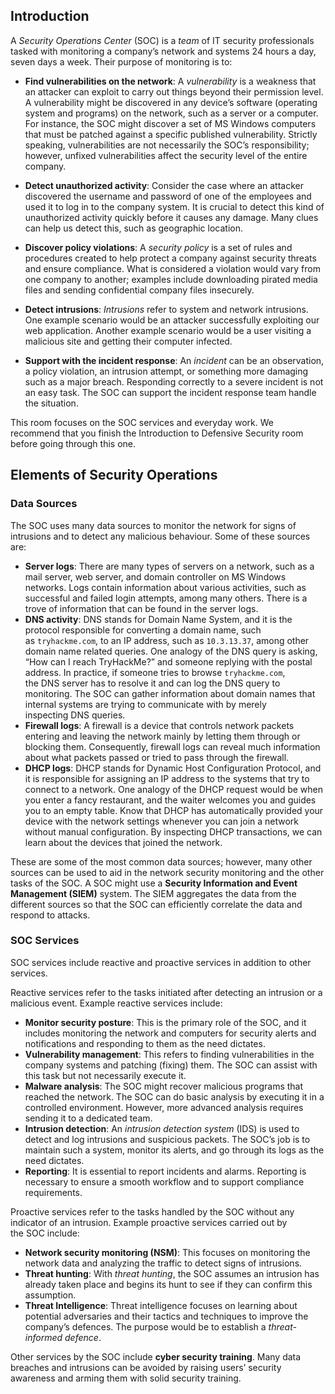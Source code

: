 
## Introduction

A _Security Operations Center_ (SOC) is a _team_ of IT security professionals tasked with monitoring a company’s network and systems 24 hours a day, seven days a week. Their purpose of monitoring is to:

- **Find vulnerabilities on the network**: A _vulnerability_ is a weakness that an attacker can exploit to carry out things beyond their permission level. A vulnerability might be discovered in any device’s software (operating system and programs) on the network, such as a server or a computer. For instance, the SOC might discover a set of MS Windows computers that must be patched against a specific published vulnerability. Strictly speaking, vulnerabilities are not necessarily the SOC’s responsibility; however, unfixed vulnerabilities affect the security level of the entire company.
  
- **Detect unauthorized activity**: Consider the case where an attacker discovered the username and password of one of the employees and used it to log in to the company system. It is crucial to detect this kind of unauthorized activity quickly before it causes any damage. Many clues can help us detect this, such as geographic location.
  
- **Discover policy violations**: A _security policy_ is a set of rules and procedures created to help protect a company against security threats and ensure compliance. What is considered a violation would vary from one company to another; examples include downloading pirated media files and sending confidential company files insecurely.
  
- **Detect intrusions**: _Intrusions_ refer to system and network intrusions. One example scenario would be an attacker successfully exploiting our web application. Another example scenario would be a user visiting a malicious site and getting their computer infected.
  
- **Support with the incident response**: An _incident_ can be an observation, a policy violation, an intrusion attempt, or something more damaging such as a major breach. Responding correctly to a severe incident is not an easy task. The SOC can support the incident response team handle the situation.

This room focuses on the SOC services and everyday work. We recommend that you finish the Introduction to Defensive Security room before going through this one.

## Elements of Security Operations

### Data Sources

The SOC uses many data sources to monitor the network for signs of intrusions and to detect any malicious behaviour. Some of these sources are:

- **Server logs**: There are many types of servers on a network, such as a mail server, web server, and domain controller on MS Windows networks. Logs contain information about various activities, such as successful and failed login attempts, among many others. There is a trove of information that can be found in the server logs.
- **DNS activity**: DNS stands for Domain Name System, and it is the protocol responsible for converting a domain name, such as `tryhackme.com`, to an IP address, such as `10.3.13.37`, among other domain name related queries. One analogy of the DNS query is asking, “How can I reach TryHackMe?” and someone replying with the postal address. In practice, if someone tries to browse `tryhackme.com`, the DNS server has to resolve it and can log the DNS query to monitoring. The SOC can gather information about domain names that internal systems are trying to communicate with by merely inspecting DNS queries.
- **Firewall logs**: A firewall is a device that controls network packets entering and leaving the network mainly by letting them through or blocking them. Consequently, firewall logs can reveal much information about what packets passed or tried to pass through the firewall.
- **DHCP logs**: DHCP stands for Dynamic Host Configuration Protocol, and it is responsible for assigning an IP address to the systems that try to connect to a network. One analogy of the DHCP request would be when you enter a fancy restaurant, and the waiter welcomes you and guides you to an empty table. Know that DHCP has automatically provided your device with the network settings whenever you can join a network without manual configuration. By inspecting DHCP transactions, we can learn about the devices that joined the network.  
    

These are some of the most common data sources; however, many other sources can be used to aid in the network security monitoring and the other tasks of the SOC. A SOC might use a **Security Information and Event Management (SIEM)** system. The SIEM aggregates the data from the different sources so that the SOC can efficiently correlate the data and respond to attacks.


### SOC Services

SOC services include reactive and proactive services in addition to other services.

Reactive services refer to the tasks initiated after detecting an intrusion or a malicious event. Example reactive services include:

- **Monitor security posture**: This is the primary role of the SOC, and it includes monitoring the network and computers for security alerts and notifications and responding to them as the need dictates.
- **Vulnerability management**: This refers to finding vulnerabilities in the company systems and patching (fixing) them. The SOC can assist with this task but not necessarily execute it.
- **Malware analysis**: The SOC might recover malicious programs that reached the network. The SOC can do basic analysis by executing it in a controlled environment. However, more advanced analysis requires sending it to a dedicated team.
- **Intrusion detection**: An _intrusion detection system_ (IDS) is used to detect and log intrusions and suspicious packets. The SOC’s job is to maintain such a system, monitor its alerts, and go through its logs as the need dictates.
- **Reporting**: It is essential to report incidents and alarms. Reporting is necessary to ensure a smooth workflow and to support compliance requirements.

Proactive services refer to the tasks handled by the SOC without any indicator of an intrusion. Example proactive services carried out by the SOC include:

- **Network security monitoring (NSM)**: This focuses on monitoring the network data and analyzing the traffic to detect signs of intrusions.
- **Threat hunting**: With _threat hunting_, the SOC assumes an intrusion has already taken place and begins its hunt to see if they can confirm this assumption.
- **Threat Intelligence**: Threat intelligence focuses on learning about potential adversaries and their tactics and techniques to improve the company’s defences. The purpose would be to establish a _threat-informed defence_.

Other services by the SOC include **cyber security training**. Many data breaches and intrusions can be avoided by raising users’ security awareness and arming them with solid security training.
